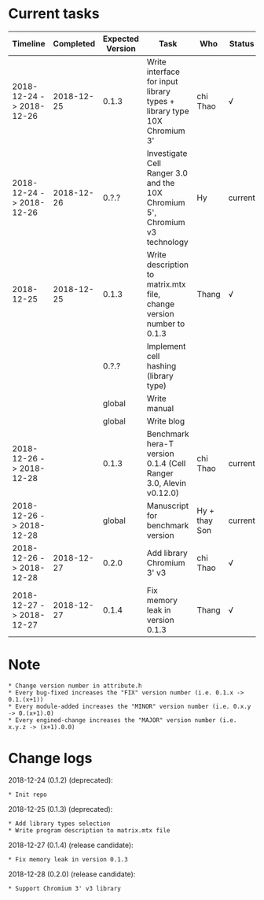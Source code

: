 # Current tasks

| Timeline                 | Completed  | Expected Version   | Task                                                                                  | Who                | Status  |
| ------------------------ | ---------- | ------------------ | ------------------------------------------------------------------------------------- | ------------------ | ------- |
| 2018-12-24 -> 2018-12-26 | 2018-12-25 | 0.1.3              | Write interface for input library types + library type 10X Chromium 3'                | chi Thao           | &#8730; |
| 2018-12-24 -> 2018-12-26 | 2018-12-26 | 0.?.?              | Investigate Cell Ranger 3.0 and the 10X Chromium 5', Chromium v3 technology           | Hy                 | current |
| 2018-12-25               | 2018-12-25 | 0.1.3              | Write description to matrix.mtx file, change version number to 0.1.3                  | Thang              | &#8730; |
|                          |            | 0.?.?              | Implement cell hashing (library type)                                                 |                    |         |
|                          |            | global             | Write manual                                                                          |                    |         |
|                          |            | global             | Write blog                                                                            |                    |         |
| 2018-12-26 -> 2018-12-28 |            | 0.1.3              | Benchmark hera-T version 0.1.4 (Cell Ranger 3.0, Alevin v0.12.0)                      | chi Thao           | current |
| 2018-12-26 -> 2018-12-28 |            | global             | Manuscript for benchmark version                                                      | Hy + thay Son      | current |
| 2018-12-26 -> 2018-12-28 | 2018-12-27 | 0.2.0              | Add library Chromium 3' v3                                                            | chi Thao           | &#8730; |
| 2018-12-27 -> 2018-12-27 | 2018-12-27 | 0.1.4              | Fix memory leak in version 0.1.3                                                      | Thang              | &#8730; |

# Note

    * Change version number in attribute.h
    * Every bug-fixed increases the "FIX" version number (i.e. 0.1.x -> 0.1.(x+1))
    * Every module-added increases the "MINOR" version number (i.e. 0.x.y -> 0.(x+1).0)
    * Every engined-change increases the "MAJOR" version number (i.e. x.y.z -> (x+1).0.0)

# Change logs

2018-12-24 (0.1.2) (deprecated):

    * Init repo

2018-12-25 (0.1.3) (deprecated):

    * Add library types selection
    * Write program description to matrix.mtx file

2018-12-27 (0.1.4) (release candidate):

    * Fix memory leak in version 0.1.3
    
2018-12-28 (0.2.0) (release candidate):

    * Support Chromium 3' v3 library
